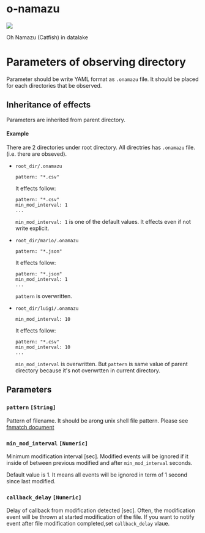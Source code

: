 # o-namazu
![](https://github.com/tac0x2a/o-namazu/workflows/Python%20Build/badge.svg)

Oh Namazu (Catfish) in datalake

# Parameters of observing directory
Parameter should be write YAML format as `.onamazu` file. It should be placed for each directories that be observed.

## Inheritance of effects
Parameters are inherited from parent directory.

#### Example
There are 2 directories under root directory. All directries has `.onamazu` file. (i.e. there are obseved).

+ `root_dir/.onamazu`
  ```
  pattern: "*.csv"
  ```

  It effects follow:
  ```
  pattern: "*.csv"
  min_mod_interval: 1
  ...
  ```

  `min_mod_interval: 1` is one of the default values. It effects even if not write explicit.

+ `root_dir/mario/.onamazu`
  ```
  pattern: "*.json"
  ```

  It effects follow:
  ```
  pattern: "*.json"
  min_mod_interval: 1
  ...
  ```

  `pattern` is overwritten.


+ `root_dir/luigi/.onamazu`
  ```
  min_mod_interval: 10
  ```

  It effects follow:
  ```
  pattern: "*.csv"
  min_mod_interval: 10
  ...
  ```
  `min_mod_interval` is overwritten. But `pattern` is same value of parent directory because it's not overwrtten in current directory.



## Parameters
### `pattern` `[String]`
Pattern of filename. It should be arong unix shell file pattern. Please see [fnmatch document](https://docs.python.org/3/library/fnmatch.html)

### `min_mod_interval` `[Numeric]`
Minimum modification interval [sec].
Modified events will be ignored if it inside of between previous modified and after `min_mod_interval` seconds.

Default value is 1. It means all events will be ignored in term of 1 second since last modified.


### `callback_delay` `[Numeric]`
Delay of callback from modification detected [sec].
Often, the modification event will be thrown at started modification of the file.
If you want to notify event after file modification completed,set `callback_delay` vlaue.
